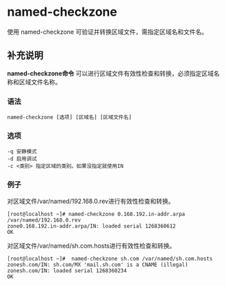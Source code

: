named-checkzone
===

使用 named-checkzone 可验证并转换区域文件，需指定区域名和文件名。

## 补充说明

**named-checkzone命令** 可以进行区域文件有效性检查和转换，必须指定区域名称和区域文件名称。

###  语法

```shell
named-checkzone [选项] [区域名] [区域文件名]
```

###  选项

```shell
-q 安静模式
-d 启用调试
-c <类别> 指定区域的类别。如果没指定就使用IN
```

### 例子

对区域文件/var/named/192.168.0.rev进行有效性检查和转换。

```shell
[root@localhost ~]# named-checkzone 0.168.192.in-addr.arpa /var/named/192.168.0.rev
zone0.168.192.in-addr.arpa/IN: loaded serial 1268360612
OK
```

对区域文件/var/named/sh.com.hosts进行有效性检查和转换。

```shell
[root@localhost ~]#  named-checkzone sh.com /var/named/sh.com.hosts
zonesh.com/IN: sh.com/MX 'mail.sh.com' is a CNAME (illegal)
zonesh.com/IN: loaded serial 1268360234
OK
```


